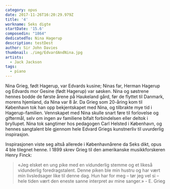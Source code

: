 ```yaml
---
category: opus
date: 2017-11-26T16:20:29.979Z
title: '4'
workname: Seks digte
startDate: '15.6'
composedin: "1864"
dedicatedTo: Nina Hagerup
description: testDest
author: Sir John Davies
thumbnail: ./img/EdvardAndNina.jpg
artists:
  - Jack Jackson
tags:
  - piano
---
```

Nina Grieg, født Hagerup, var Edvards kusine; Ninas far, Herman Hagerup og Edvards mor Gesine (født Hagerup) var søsken. Nina og søstrene hennes bodde de første årene på Haukeland gård, før de flyttet til Danmark, morens hjemland, da Nina var 8 år. Da Grieg som 20-åring kom til København tok han opp bekjentskapet med Nina, og tilbrakte mye tid i Hagerup-familien. Vennskapet med Nina skulle snart føre til forlovelse og giftermål, selv om ingen av familiene bifalt forbindelsen eller deltok i bryllupet. Nina tok sangtimer hos pedagogen Carl Helsted i København, og hennes sangtalent ble gjennom hele Edvard Griegs kunstnerliv til uvurderlig inspirasjon.  

Inspirasjonen viste seg altså allerede i Københavnårene da Seks dikt, opus 4 ble tilegnet henne. I 1899 skrev Grieg til den amerikanske musikkforskeren Henry Finck:

>   «Jeg elsket en ung pike med en vidunderlig stemme og et likeså vidunderlig foredragstalent. Denne piken ble min hustru og har vært min livsledsager like til denne dag. Hun har for meg – tør jeg vel si – hele tiden vært den eneste sanne interpret av mine sanger.» - E. Grieg
